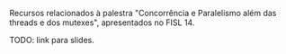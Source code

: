 Recursos relacionados à palestra "Concorrência e Paralelismo além das threads e
dos mutexes", apresentados no FISL 14.

TODO: link para slides.
